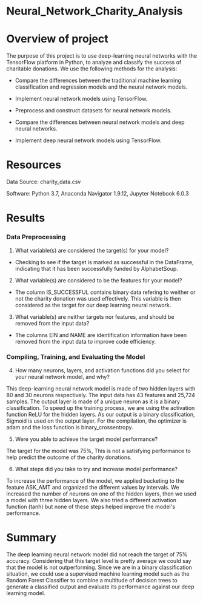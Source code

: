 # Neural_Network_Charity_Analysis

# Overview of project

The purpose of this project is to use deep-learning neural networks with the TensorFlow platform in Python, to analyze and classify the success of charitable donations.
We use the following methods for the analysis:

- Compare the differences between the traditional machine learning classification and regression models and the neural network models.

- Implement neural network models using TensorFlow.

- Preprocess and construct datasets for neural network models.

- Compare the differences between neural network models and deep neural networks.

- Implement deep neural network models using TensorFlow.

# Resources

Data Source: charity_data.csv

Software: Python 3.7, Anaconda Navigator 1.9.12, Jupyter Notebook 6.0.3

# Results

### Data Preprocessing

1. What variable(s) are considered the target(s) for your model?

- Checking to see if the target is marked as successful in the DataFrame, indicating that it has been successfully funded by AlphabetSoup.

2. What variable(s) are considered to be the features for your model?

- The column IS_SUCCESSFUL contains binary data refering to weither or not the charity donation was used effectively. This variable is then considered as the target for our deep learning neural network.

3. What variable(s) are neither targets nor features, and should be removed from the input data?

 - The columns EIN and NAME are identification information have been removed from the input data to improve code efficiency.

### Compiling, Training, and Evaluating the Model

4. How many neurons, layers, and activation functions did you select for your neural network model, and why?

This deep-learning neural network model is made of two hidden layers with 80 and 30 neurons respectively.
The input data has 43 features and 25,724 samples.
The output layer is made of a unique neuron as it is a binary classification.
To speed up the training process, we are using the activation function ReLU for the hidden layers. As our output is a binary classification, Sigmoid is used on the output layer.
For the compilation, the optimizer is adam and the loss function is binary_crossentropy.

5. Were you able to achieve the target model performance?

The target for the model was 75%, This is not a satisfying performance to help predict the outcome of the charity donations.

6. What steps did you take to try and increase model performance?

To increase the performance of the model, we applied bucketing to the feature ASK_AMT and organized the different values by intervals.
We increased the number of neurons on one of the hidden layers, then we used a model with three hidden layers.
We also tried a different activation function (tanh) but none of these steps helped improve the model's performance.

# Summary

The deep learning neural network model did not reach the target of 75% accuracy. Considering that this target level is pretty average we could say that the model is not outperforming.
Since we are in a binary classification situation, we could use a supervised machine learning model such as the Random Forest Classifier to combine a multitude of decision trees to generate a classified output and evaluate its performance against our deep learning model.









